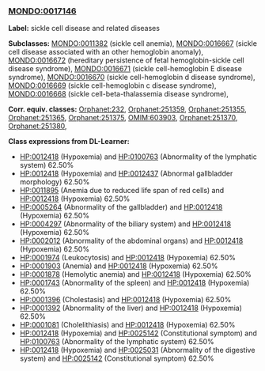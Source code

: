
### [MONDO:0017146](http://purl.obolibrary.org/obo/MONDO_0017146)
**Label:** sickle cell disease and related diseases

**Subclasses:** [MONDO:0011382](http://purl.obolibrary.org/obo/MONDO_0011382) (sickle cell anemia), [MONDO:0016667](http://purl.obolibrary.org/obo/MONDO_0016667) (sickle cell disease associated with an other hemoglobin anomaly), [MONDO:0016672](http://purl.obolibrary.org/obo/MONDO_0016672) (hereditary persistence of fetal hemoglobin-sickle cell disease syndrome), [MONDO:0016671](http://purl.obolibrary.org/obo/MONDO_0016671) (sickle cell-hemoglobin E disease syndrome), [MONDO:0016670](http://purl.obolibrary.org/obo/MONDO_0016670) (sickle cell-hemoglobin d disease syndrome), [MONDO:0016669](http://purl.obolibrary.org/obo/MONDO_0016669) (sickle cell-hemoglobin c disease syndrome), [MONDO:0016668](http://purl.obolibrary.org/obo/MONDO_0016668) (sickle cell-beta-thalassemia disease syndrome), 

**Corr. equiv. classes:** [Orphanet:232](http://www.orpha.net/ORDO/Orphanet_232), [Orphanet:251359](http://www.orpha.net/ORDO/Orphanet_251359), [Orphanet:251355](http://www.orpha.net/ORDO/Orphanet_251355), [Orphanet:251365](http://www.orpha.net/ORDO/Orphanet_251365), [Orphanet:251375](http://www.orpha.net/ORDO/Orphanet_251375), [OMIM:603903](http://purl.obolibrary.org/obo/OMIM_603903), [Orphanet:251370](http://www.orpha.net/ORDO/Orphanet_251370), [Orphanet:251380](http://www.orpha.net/ORDO/Orphanet_251380), 

**Class expressions from DL-Learner:**

- [HP:0012418](http://purl.obolibrary.org/obo/HP_0012418) (Hypoxemia) and [HP:0100763](http://purl.obolibrary.org/obo/HP_0100763) (Abnormality of the lymphatic system) 62.50%
- [HP:0012418](http://purl.obolibrary.org/obo/HP_0012418) (Hypoxemia) and [HP:0012437](http://purl.obolibrary.org/obo/HP_0012437) (Abnormal gallbladder morphology) 62.50%
- [HP:0011895](http://purl.obolibrary.org/obo/HP_0011895) (Anemia due to reduced life span of red cells) and [HP:0012418](http://purl.obolibrary.org/obo/HP_0012418) (Hypoxemia) 62.50%
- [HP:0005264](http://purl.obolibrary.org/obo/HP_0005264) (Abnormality of the gallbladder) and [HP:0012418](http://purl.obolibrary.org/obo/HP_0012418) (Hypoxemia) 62.50%
- [HP:0004297](http://purl.obolibrary.org/obo/HP_0004297) (Abnormality of the biliary system) and [HP:0012418](http://purl.obolibrary.org/obo/HP_0012418) (Hypoxemia) 62.50%
- [HP:0002012](http://purl.obolibrary.org/obo/HP_0002012) (Abnormality of the abdominal organs) and [HP:0012418](http://purl.obolibrary.org/obo/HP_0012418) (Hypoxemia) 62.50%
- [HP:0001974](http://purl.obolibrary.org/obo/HP_0001974) (Leukocytosis) and [HP:0012418](http://purl.obolibrary.org/obo/HP_0012418) (Hypoxemia) 62.50%
- [HP:0001903](http://purl.obolibrary.org/obo/HP_0001903) (Anemia) and [HP:0012418](http://purl.obolibrary.org/obo/HP_0012418) (Hypoxemia) 62.50%
- [HP:0001878](http://purl.obolibrary.org/obo/HP_0001878) (Hemolytic anemia) and [HP:0012418](http://purl.obolibrary.org/obo/HP_0012418) (Hypoxemia) 62.50%
- [HP:0001743](http://purl.obolibrary.org/obo/HP_0001743) (Abnormality of the spleen) and [HP:0012418](http://purl.obolibrary.org/obo/HP_0012418) (Hypoxemia) 62.50%
- [HP:0001396](http://purl.obolibrary.org/obo/HP_0001396) (Cholestasis) and [HP:0012418](http://purl.obolibrary.org/obo/HP_0012418) (Hypoxemia) 62.50%
- [HP:0001392](http://purl.obolibrary.org/obo/HP_0001392) (Abnormality of the liver) and [HP:0012418](http://purl.obolibrary.org/obo/HP_0012418) (Hypoxemia) 62.50%
- [HP:0001081](http://purl.obolibrary.org/obo/HP_0001081) (Cholelithiasis) and [HP:0012418](http://purl.obolibrary.org/obo/HP_0012418) (Hypoxemia) 62.50%
- [HP:0012418](http://purl.obolibrary.org/obo/HP_0012418) (Hypoxemia) and [HP:0025142](http://purl.obolibrary.org/obo/HP_0025142) (Constitutional symptom) and [HP:0100763](http://purl.obolibrary.org/obo/HP_0100763) (Abnormality of the lymphatic system) 62.50%
- [HP:0012418](http://purl.obolibrary.org/obo/HP_0012418) (Hypoxemia) and [HP:0025031](http://purl.obolibrary.org/obo/HP_0025031) (Abnormality of the digestive system) and [HP:0025142](http://purl.obolibrary.org/obo/HP_0025142) (Constitutional symptom) 62.50%


